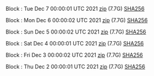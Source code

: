 Block [](https://insight.dash.org/insight/block/): Tue Dec  7 00:00:01 UTC 2021 [zip](https://dash-bootstrap.ams3.digitaloceanspaces.com/mainnet/2021-12-07/bootstrap.dat.zip) (7.7G) [SHA256](https://dash-bootstrap.ams3.digitaloceanspaces.com/mainnet/2021-12-07/sha256.txt)

Block [](https://insight.dash.org/insight/block/): Mon Dec  6 00:00:02 UTC 2021 [zip](https://dash-bootstrap.ams3.digitaloceanspaces.com/mainnet/2021-12-06/bootstrap.dat.zip) (7.7G) [SHA256](https://dash-bootstrap.ams3.digitaloceanspaces.com/mainnet/2021-12-06/sha256.txt)

Block [](https://insight.dash.org/insight/block/): Sun Dec  5 00:00:02 UTC 2021 [zip](https://dash-bootstrap.ams3.digitaloceanspaces.com/mainnet/2021-12-05/bootstrap.dat.zip) (7.7G) [SHA256](https://dash-bootstrap.ams3.digitaloceanspaces.com/mainnet/2021-12-05/sha256.txt)

Block [](https://insight.dash.org/insight/block/): Sat Dec  4 00:00:01 UTC 2021 [zip](https://dash-bootstrap.ams3.digitaloceanspaces.com/mainnet/2021-12-04/bootstrap.dat.zip) (7.7G) [SHA256](https://dash-bootstrap.ams3.digitaloceanspaces.com/mainnet/2021-12-04/sha256.txt)

Block [](https://insight.dash.org/insight/block/): Fri Dec  3 00:00:02 UTC 2021 [zip](https://dash-bootstrap.ams3.digitaloceanspaces.com/mainnet/2021-12-03/bootstrap.dat.zip) (7.7G) [SHA256](https://dash-bootstrap.ams3.digitaloceanspaces.com/mainnet/2021-12-03/sha256.txt)

Block [](https://insight.dash.org/insight/block/): Thu Dec  2 00:00:01 UTC 2021 [zip](https://dash-bootstrap.ams3.digitaloceanspaces.com/mainnet/2021-12-02/bootstrap.dat.zip) (7.7G) [SHA256](https://dash-bootstrap.ams3.digitaloceanspaces.com/mainnet/2021-12-02/sha256.txt)
